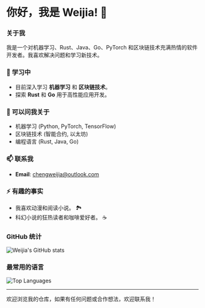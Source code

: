 
# 你好，我是 Weijia! 👋

### 关于我
我是一个对机器学习、Rust、Java、Go、PyTorch 和区块链技术充满热情的软件开发者。我喜欢解决问题和学习新技术。



### 🌱 学习中
- 目前深入学习 **机器学习** 和 **区块链技术**。
- 探索 **Rust** 和 **Go** 用于高性能应用开发。

### 💬 可以问我关于
- 机器学习 (Python, PyTorch, TensorFlow)
- 区块链技术 (智能合约, 以太坊)
- 编程语言 (Rust, Java, Go)

### 📫 联系我
- **Email**: [chengweijia@outlook.com](mailto:chengweijia@outlook.com)


### ⚡ 有趣的事实
- 我喜欢动漫和阅读小说。 🏞️
- 科幻小说的狂热读者和咖啡爱好者。 ☕

### GitHub 统计
![Weijia's GitHub stats](https://github-readme-stats.vercel.app/api?username=weijia99&show_icons=true&theme=radical)

### 最常用的语言
![Top Languages](https://github-readme-stats.vercel.app/api/top-langs/?username=weijia99&layout=compact&theme=radical)

---

欢迎浏览我的仓库，如果有任何问题或合作想法，欢迎联系我！

